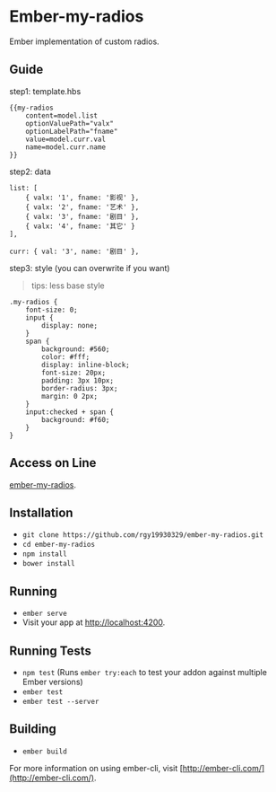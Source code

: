# Ember-my-radios

Ember implementation of custom radios.

## Guide

step1: template.hbs

```
{{my-radios
    content=model.list
    optionValuePath="valx"
    optionLabelPath="fname"
    value=model.curr.val
    name=model.curr.name
}}
```

step2: data

```
list: [
    { valx: '1', fname: '影视' },
    { valx: '2', fname: '艺术' },
    { valx: '3', fname: '剧目' },
    { valx: '4', fname: '其它' }
],

curr: { val: '3', name: '剧目' },
```

step3: style (you can overwrite if you want)

> tips: less base style

```
.my-radios {
    font-size: 0;
    input {
        display: none;
    }
    span {
        background: #560;
        color: #fff;
        display: inline-block;
        font-size: 20px;
        padding: 3px 10px;
        border-radius: 3px;
        margin: 0 2px;
    }
    input:checked + span {
        background: #f60;
    }
}
```

## Access on Line
[ember-my-radios](https://rgy19930329.github.io/project/ember-kylin/dist/index.html#/ember-addon/ember-my-radios).

## Installation

* `git clone https://github.com/rgy19930329/ember-my-radios.git`
* `cd ember-my-radios`
* `npm install`
* `bower install`

## Running

* `ember serve`
* Visit your app at [http://localhost:4200](http://localhost:4200).

## Running Tests

* `npm test` (Runs `ember try:each` to test your addon against multiple Ember versions)
* `ember test`
* `ember test --server`

## Building

* `ember build`

For more information on using ember-cli, visit [http://ember-cli.com/](http://ember-cli.com/).
